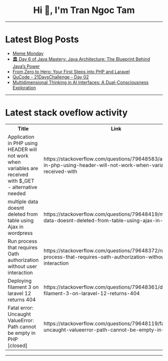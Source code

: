<h1 align="center">Hi 👋, I'm Tran Ngoc Tam</h1>

---

# Latest Blog Posts 
<!-- BLOG-POST-LIST:START -->
- [Meme Monday](https://dev.to/ben/meme-monday-o4b)
- [🏛️ Day 6 of Java Mastery: Java Architecture: The Blueprint Behind Java’s Power](https://dev.to/spyde/day-6-of-java-mastery-java-architecture-the-blueprint-behind-javas-power-2df0)
- [From Zero to Hero: Your First Steps into PHP and Laravel](https://dev.to/igor_m_571b10845bfaccae08/from-zero-to-hero-your-first-steps-into-php-and-laravel-24kn)
- [QuCode - 21DaysChallenge - Day 02](https://dev.to/paulobmsousa/qucode-21dayschallenge-day-02-j3h)
- [Multidimensional Thinking in AI Interfaces: A Dual-Consciousness Exploration](https://dev.to/ghostking314/multidimensional-thinking-in-ai-interfaces-a-dual-consciousness-exploration-4336)
<!-- BLOG-POST-LIST:END -->

---

# Latest stack oveflow activity
<table>
  <tr><th>Title</th><th>Link</th></tr>
  <!-- STACKOVERFLOW:START --><tr><td>Application in PHP using HEADER will not work when variables are received with $_GET - alternative needed</td><td>https://stackoverflow.com/questions/79648583/application-in-php-using-header-will-not-work-when-variables-are-received-with</td></tr><tr><td>multiple data doesnt deleted from table using Ajax in wordpress</td><td>https://stackoverflow.com/questions/79648419/multiple-data-doesnt-deleted-from-table-using-ajax-in-wordpress</td></tr><tr><td>Run process that requires Oath authorization without user interaction</td><td>https://stackoverflow.com/questions/79648372/run-process-that-requires-oath-authorization-without-user-interaction</td></tr><tr><td>Deploying filament 3 on laravel 12 returns 404</td><td>https://stackoverflow.com/questions/79648361/deploying-filament-3-on-laravel-12-returns-404</td></tr><tr><td>Fatal error: Uncaught ValueError: Path cannot be empty in PHP [closed]</td><td>https://stackoverflow.com/questions/79648119/fatal-error-uncaught-valueerror-path-cannot-be-empty-in-php</td></tr><!-- STACKOVERFLOW:END -->
</table>

---


